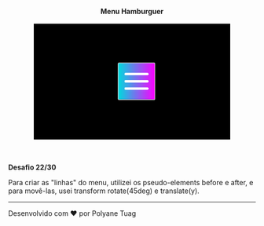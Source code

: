 <p align="center"><strong>Menu Hamburguer</strong><br><br>
 <img width= '400' src="../.github/gifts/Dia22.gif">
</p><br>

 <p><strong>Desafio 22/30</strong></p>
 
 Para criar as "linhas" do menu, utilizei os pseudo-elements before e after, e para movê-las, usei transform rotate(45deg) e translate(y). 
 
 
 ---
Desenvolvido com ❤ por Polyane Tuag